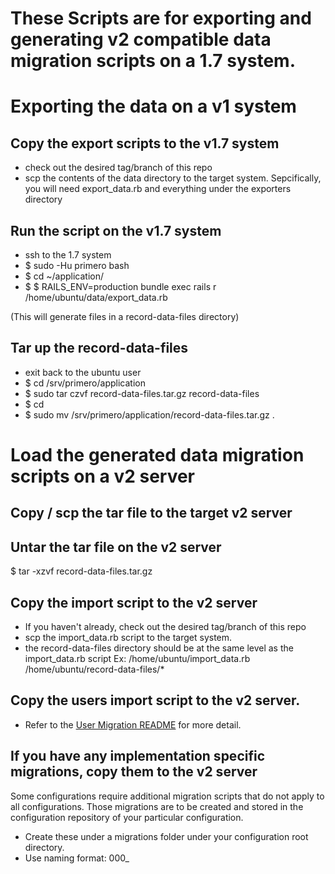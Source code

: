 These Scripts are for exporting and generating v2 compatible data migration scripts on a 1.7 system.
==================================================================================================

Exporting the data on a v1 system
==================================

Copy the export scripts to the v1.7 system
-------------------------------------------
- check out the desired tag/branch of this repo
- scp the contents of the data directory to the target system.
  Sepcifically, you will need export_data.rb and everything under the exporters directory


Run the script on the v1.7 system
---------------------------------
- ssh to the 1.7 system
- $ sudo -Hu primero bash
- $ cd ~/application/
- $ $ RAILS_ENV=production bundle exec rails r /home/ubuntu/data/export_data.rb

(This will generate files in a record-data-files directory)


Tar up the record-data-files
----------------------------
- exit back to the ubuntu user
- $ cd /srv/primero/application
- $ sudo tar czvf record-data-files.tar.gz record-data-files
- $ cd
- $ sudo mv /srv/primero/application/record-data-files.tar.gz .



Load the generated data migration scripts on a v2 server
========================================================

Copy / scp the tar file to the target v2 server
-------------------------------------------------

Untar the tar file on the v2 server
----------------------------------------
$ tar -xzvf record-data-files.tar.gz


Copy the import script to the v2 server
-----------------------------------------
- If you haven't already, check out the desired tag/branch of this repo
- scp the import_data.rb script to the target system.
- the record-data-files directory should be at the same level as the import_data.rb script
  Ex:   /home/ubuntu/import_data.rb
        /home/ubuntu/record-data-files/*

Copy the users import script to the v2 server.
-------------------------------------------------------------------------------
- Refer to the [User Migration README](../users/README.md) for more detail.


If you have any implementation specific migrations, copy them to the v2 server
------------------------------------------------------------------------------
Some configurations require additional migration scripts that do not apply to all configurations.
Those migrations are to be created and stored in the configuration repository of your particular configuration.
- Create these under a migrations folder under your configuration root directory.
- Use naming format:  000_<script name>, 001_<second script name>, 002_<third script name>, etc.


ON THE v2 SERVER
----------------------

Run user migrations.
------------------------------------------------------
- Refer to the [User Migration README](../users/README.md) for more detail.


Copy the scripts to the application docker container
------------------------------------------------------
- $ docker ps   (to get the name of the application image)
- $ docker cp record-data-files primero_application_1:/srv/primero/application/tmp/.  (where primero_application_1 is the image name)
- $ docker cp import_data.rb primero_application_1:/srv/primero/application/tmp/.


If you have any implementation specific migrations, copy them to the docker container, same as above
----------------------------------------------------------------------------------------------------
EXAMPLE
- $ docker cp migrations primero_application_1:/srv/primero/application/tmp/.


Run the script in the docker container
---------------------------------------
- $ sudo docker exec -it primero_application_1 bash  (to access the docker container)
- $ cd /srv/primero/application
- $ rails r ./tmp/import_data.rb > import_data.out

If you have any implementation specific migrations, run them in the docker container
------------------------------------------------------------------------------------
EXAMPLE
- $ rails r tmp/migrations/000_migrate_incident_fields.rb


Still in the docker container, reindex solr
-------------------------------------------
- $ rake sunspot:remove_all
- $ rake sunspot:reindex